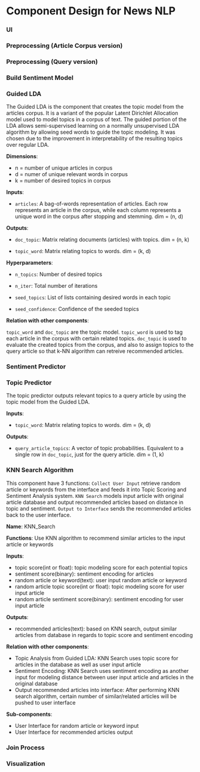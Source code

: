 # Component Design for News NLP

### UI

### Preprocessing (Article Corpus version)

### Preprocessing (Query version)

### Build Sentiment Model

### Guided LDA

The Guided LDA is the component that creates the topic model from the articles corpus. It is a variant of the popular Latent Dirichlet Allocation model used to model topics in a corpus of text. The guided portion of the LDA allows semi-supervised learning on a normally unsupervised LDA algorithm by allowing seed words to guide the topic modeling. It was chosen due to the improvement in interpretability of the resulting topics over regular LDA.

**Dimensions**:

* n = number of unique articles in corpus
* d = numer of unique relevant words in corpus
* k = number of desired topics in corpus

**Inputs**:

* `articles`: A bag-of-words representation of articles. Each row represents an article in the corpus, while each column represents a unique word in the corpus after stopping and stemming. dim = (n, d)

**Outputs**:

* `doc_topic`: Matrix relating documents (articles) with topics. dim = (n, k)

* `topic_word`: Matrix relating topics to words. dim = (k, d)

**Hyperparameters**:

* `n_topics`: Number of desired topics

* `n_iter`: Total number of iterations 

* `seed_topics`: List of lists containing desired words in each topic

* `seed_confidence`: Confidence of the seeded topics

**Relation with other components**:

`topic_word` and `doc_topic` are the topic model. `topic_word` is used to tag each article in the corpus with certain related topics. `doc_topic` is used to evaluate the created topics from the corpus, and also to assign topics to the query article so that k-NN algorithm can retreive recommended articles. 

### Sentiment Predictor

### Topic Predictor

The topic predictor outputs relevant topics to a query article by using the topic model from the Guided LDA. 

**Inputs**:

* `topic_word`: Matrix relating topics to words. dim = (k, d)

**Outputs**:

* `query_article_topics`: A vector of topic probabilities. Equivalent to a single row in `doc_topic`, just for the query article. dim = (1, k)

### KNN Search Algorithm

This component have 3 functions: `Collect User Input` retrieve random article or keywords from the interface and feeds it into Topic Scoring and Sentiment Analysis system. `KNN Search` models input article with original article database and output recommended articles based on distance in topic and sentiment. `Output to Interface` sends the recommended articles back to the user interface.

**Name**: KNN_Search

**Functions**: Use KNN algorithm to recommend similar articles to the input article or keywords

**Inputs**: 

* topic score(int or float): topic modeling score for each potential topics
* sentiment score(binary): sentiment encoding for articles
* random article or keyword(text): user input random article or keyword
* random article topic score(int or float): topic modeling score for user input article
* random article sentiment score(binary): sentiment encoding for user input article

**Outputs**:

* recommended articles(text): based on KNN search, output similar articles from database in regards to topic score and sentiment encoding

**Relation with other components**:

* Topic Analysis from Guided LDA: KNN Search uses topic score for articles in the database as well as user input article
* Sentiment Encoding: KNN Search uses sentiment encoding as another input for modeling distance between user input article and articles in the original database
* Output recommended articles into interface: After performing KNN search algorithm, certain number of similar/related articles will be pushed to user interface

**Sub-components**:

* User Interface for random article or keyword input
* User Interface for recommended articles output

### Join Process

### Visualization

